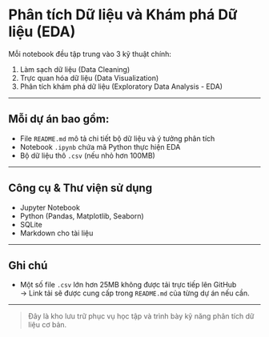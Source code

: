 # Phân tích Dữ liệu và Khám phá Dữ liệu (EDA)

Mỗi notebook đều tập trung vào 3 kỹ thuật chính:

1. Làm sạch dữ liệu (Data Cleaning)  
2. Trực quan hóa dữ liệu (Data Visualization)  
3. Phân tích khám phá dữ liệu (Exploratory Data Analysis - EDA)

---

## Mỗi dự án bao gồm:
- File `README.md` mô tả chi tiết bộ dữ liệu và ý tưởng phân tích  
- Notebook `.ipynb` chứa mã Python thực hiện EDA  
- Bộ dữ liệu thô `.csv` (nếu nhỏ hơn 100MB) 

---
## Công cụ & Thư viện sử dụng

- Jupyter Notebook  
- Python (Pandas, Matplotlib, Seaborn)  
- SQLite  
- Markdown cho tài liệu

---

## Ghi chú

- Một số file `.csv` lớn hơn 25MB không được tải trực tiếp lên GitHub  
→ Link tải sẽ được cung cấp trong `README.md` của từng dự án nếu cần.

---

> Đây là kho lưu trữ phục vụ học tập và trình bày kỹ năng phân tích dữ liệu cơ bản.
